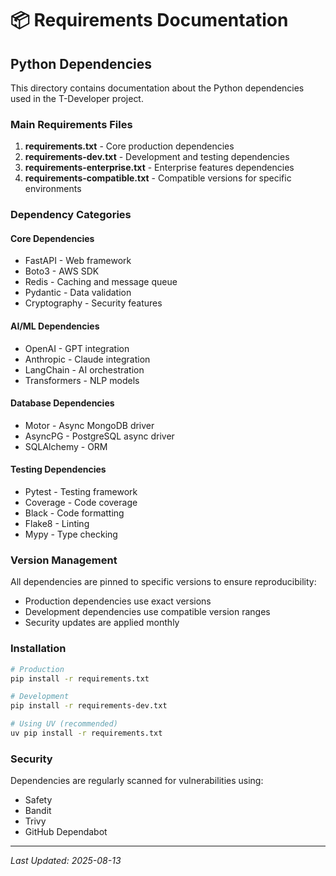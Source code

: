 # 📦 Requirements Documentation

## Python Dependencies

This directory contains documentation about the Python dependencies used in the T-Developer project.

### Main Requirements Files

1. **requirements.txt** - Core production dependencies
2. **requirements-dev.txt** - Development and testing dependencies
3. **requirements-enterprise.txt** - Enterprise features dependencies
4. **requirements-compatible.txt** - Compatible versions for specific environments

### Dependency Categories

#### Core Dependencies
- FastAPI - Web framework
- Boto3 - AWS SDK
- Redis - Caching and message queue
- Pydantic - Data validation
- Cryptography - Security features

#### AI/ML Dependencies
- OpenAI - GPT integration
- Anthropic - Claude integration
- LangChain - AI orchestration
- Transformers - NLP models

#### Database Dependencies
- Motor - Async MongoDB driver
- AsyncPG - PostgreSQL async driver
- SQLAlchemy - ORM

#### Testing Dependencies
- Pytest - Testing framework
- Coverage - Code coverage
- Black - Code formatting
- Flake8 - Linting
- Mypy - Type checking

### Version Management

All dependencies are pinned to specific versions to ensure reproducibility:
- Production dependencies use exact versions
- Development dependencies use compatible version ranges
- Security updates are applied monthly

### Installation

```bash
# Production
pip install -r requirements.txt

# Development
pip install -r requirements-dev.txt

# Using UV (recommended)
uv pip install -r requirements.txt
```

### Security

Dependencies are regularly scanned for vulnerabilities using:
- Safety
- Bandit
- Trivy
- GitHub Dependabot

---

*Last Updated: 2025-08-13*